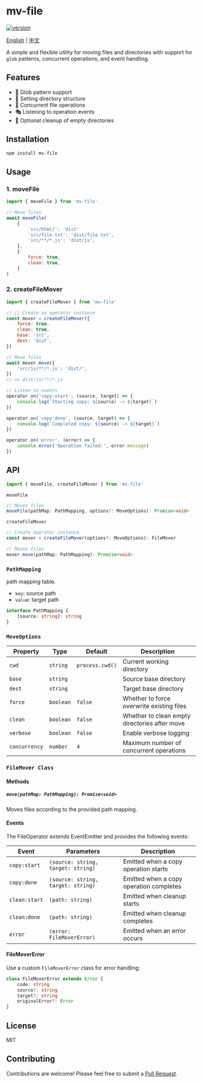 # mv-file

[![version](https://img.shields.io/npm/v/mv-file?style=flat-square&logo=npm)](https://www.npmjs.com/package/mv-file)

[English](./README.md) | [中文](./README.zh_CN.md)

A simple and flexible utility for moving files and directories with support for `glob` patterns, concurrent operations, and event handling.

## Features

- 🎯 Glob pattern support
- 📂 Setting directory structure
- 🚀 Concurrent file operations
- 🎭 Listening to operation events
- 🧹 Optional cleanup of empty directories

## Installation

```bash
npm install mv-file
```

## Usage

### 1. moveFile

```js
import { moveFile } from 'mv-file'

// Move files
await moveFile(
	{
		'src/html/': 'dist'
		'src/file.txt': 'dist/file.txt',
		'src/**/*.js': 'dist/js',
	},
	{
		force: true,
		clean: true,
	}
)
```

### 2. createFileMover

```js
import { createFileMover } from 'mv-file'

// // Create an operator instance
const mover = createFileMover({
	force: true,
	clean: true,
	base: 'src',
	dest: 'dist',
})

// Move files
await mover.move({
	'src/js/**/*.js': 'dist/',
})
// => dist/js/**/*.js

// Listen to events
operator.on('copy:start', (source, target) => {
	console.log(`Starting copy: ${source} -> ${target}`)
})

operator.on('copy:done', (source, target) => {
	console.log(`Completed copy: ${source} -> ${target}`)
})

operator.on('error', (error) => {
	console.error('Operation failed:', error.message)
})
```

## API

```typescript
import { moveFile, createFileMover } from 'mv-file'
```

`moveFile`

```typescript
// Moves files
moveFile(pathMap: PathMapping, options?: MoveOptions): Promise<void>
```

`createFileMover`

```typescript
// Create operator instance
const mover = createFileMover(options?: MoveOptions): FileMover

// Moves files
mover.move(pathMap: PathMapping): Promise<void>
```

### `PathMapping`

path mapping table.

- `key`: source path
- `value`: target path

```typescript
interface PathMapping {
	[source: string]: string
}
```

### `MoveOptions`

| Property      | Type      | Default         | Description                                   |
| ------------- | --------- | --------------- | --------------------------------------------- |
| `cwd`         | `string`  | `process.cwd()` | Current working directory                     |
| `base`        | `string`  |                 | Source base directory                         |
| `dest`        | `string`  |                 | Target base directory                         |
| `force`       | `boolean` | `false`         | Whether to force overwrite existing files     |
| `clean`       | `boolean` | `false`         | Whether to clean empty directories after move |
| `verbose`     | `boolean` | `false`         | Enable verbose logging                        |
| `concurrency` | `number`  | `4`             | Maximum number of concurrent operations       |

### `FileMover Class`

#### Methods

##### `move(pathMap: PathMapping): Promise<void>`

Moves files according to the provided path mapping.

#### Events

The FileOperator extends EventEmitter and provides the following events:

| Event         | Parameters                         | Description                             |
| ------------- | ---------------------------------- | --------------------------------------- |
| `copy:start`  | `(source: string, target: string)` | Emitted when a copy operation starts    |
| `copy:done`   | `(source: string, target: string)` | Emitted when a copy operation completes |
| `clean:start` | `(path: string)`                   | Emitted when cleanup starts             |
| `clean:done`  | `(path: string)`                   | Emitted when cleanup completes          |
| `error`       | `(error: FileMoverError)`          | Emitted when an error occurs            |

#### FileMoverError

Use a custom `FileMoverError` class for error handling:

```typescript
class FileMoverError extends Error {
	code: string
	source?: string
	target?: string
	originalError?: Error
}
```

## License

MIT

## Contributing

Contributions are welcome! Please feel free to submit a [Pull Request](https://github.com/Marinerer/accjs/pulls).
